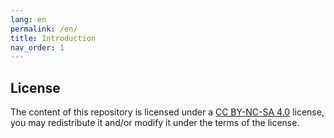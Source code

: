 ```yaml
---
lang: en
permalink: /en/
title: Introduction
nav_order: 1
---
```


## License

The content of this repository is licensed under a [CC BY-NC-SA 4.0](https://github.com/n4zim/chains.place/blob/main/LICENSE) license, you may redistribute it and/or modify it under the terms of the license.
